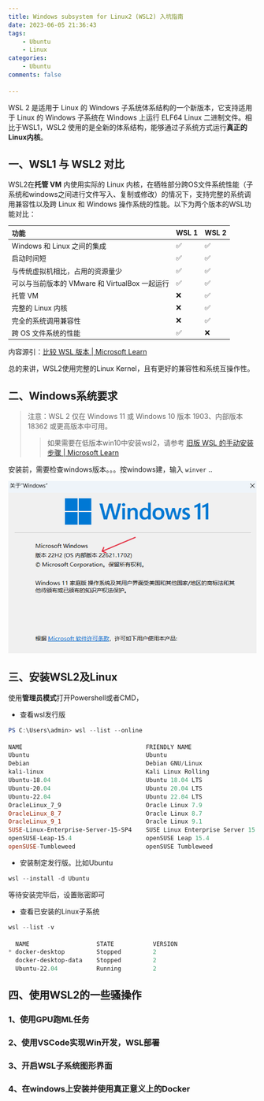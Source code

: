 ```yaml
---
title: Windows subsystem for Linux2 (WSL2) 入坑指南
date: 2023-06-05 21:36:43
tags:
    - Ubuntu
    - Linux
categories:
    - Ubuntu
comments: false

---
```


WSL 2 是适用于 Linux 的 Windows 子系统体系结构的一个新版本，它支持适用于 Linux 的 Windows 子系统在 Windows 上运行 ELF64 Linux 二进制文件。相比于WSL1，WSL2 使用的是全新的体系结构，能够通过子系统方式运行**真正的 Linux内核**。

<!-- more  -->

## 一、WSL1 与 WSL2 对比

WSL2在**托管 VM** 内使用实际的 Linux 内核，在牺牲部分跨OS文件系统性能（子系统和windows之间进行文件写入、复制或修改）的情况下，支持完整的系统调用兼容性以及跨 Linux 和 Windows 操作系统的性能。以下为两个版本的WSL功能对比：

| 功能                                           | WSL 1 | WSL 2 |
| :--------------------------------------------- | :---- | :---- |
| Windows 和 Linux 之间的集成                    | ✅     | ✅     |
| 启动时间短                                     | ✅     | ✅     |
| 与传统虚拟机相比，占用的资源量少               | ✅     | ✅     |
| 可以与当前版本的 VMware 和 VirtualBox 一起运行 | ✅     | ✅     |
| 托管 VM                                        | ❌     | ✅     |
| 完整的 Linux 内核                              | ❌     | ✅     |
| 完全的系统调用兼容性                           | ❌     | ✅     |
| 跨 OS 文件系统的性能                           | ✅     | ❌     |

内容源引：[比较 WSL 版本 | Microsoft Learn](https://learn.microsoft.com/zh-cn/windows/wsl/compare-versions)

总的来讲，WSL2使用完整的Linux Kernel，且有更好的兼容性和系统互操作性。



## 二、Windows系统要求

> 注意：WSL 2 仅在 Windows 11 或 Windows 10 版本 1903、内部版本 18362 或更高版本中可用。
>
> > 如果需要在低版本win10中安装wsl2，请参考 [旧版 WSL 的手动安装步骤 | Microsoft Learn](https://learn.microsoft.com/zh-cn/windows/wsl/install-manual)

安装前，需要检查windows版本。。。按windows建，输入 `winver` ..

![image-20230606173940852](./Windows-subsystem-for-Linux2-WSL2-入坑指南/winver.png)

## 三、安装WSL2及Linux

使用**管理员模式**打开Powershell或者CMD，

- 查看wsl发行版

```powershell
PS C:\Users\admin> wsl --list --online

NAME                                   FRIENDLY NAME
Ubuntu                                 Ubuntu
Debian                                 Debian GNU/Linux
kali-linux                             Kali Linux Rolling
Ubuntu-18.04                           Ubuntu 18.04 LTS
Ubuntu-20.04                           Ubuntu 20.04 LTS
Ubuntu-22.04                           Ubuntu 22.04 LTS
OracleLinux_7_9                        Oracle Linux 7.9
OracleLinux_8_7                        Oracle Linux 8.7
OracleLinux_9_1                        Oracle Linux 9.1
SUSE-Linux-Enterprise-Server-15-SP4    SUSE Linux Enterprise Server 15 SP4
openSUSE-Leap-15.4                     openSUSE Leap 15.4
openSUSE-Tumbleweed                    openSUSE Tumbleweed
```

- 安装制定发行版。比如Ubuntu

```powershell
wsl --install -d Ubuntu
```

等待安装完毕后，设置账密即可

- 查看已安装的Linux子系统

```powershell
wsl --list -v

  NAME                   STATE           VERSION
* docker-desktop         Stopped         2
  docker-desktop-data    Stopped         2
  Ubuntu-22.04           Running         2
```



## 四、使用WSL2的一些骚操作

### 1、使用GPU跑ML任务

### 2、使用VSCode实现Win开发，WSL部署

### 3、开启WSL子系统图形界面

### 4、在windows上安装并使用真正意义上的Docker
